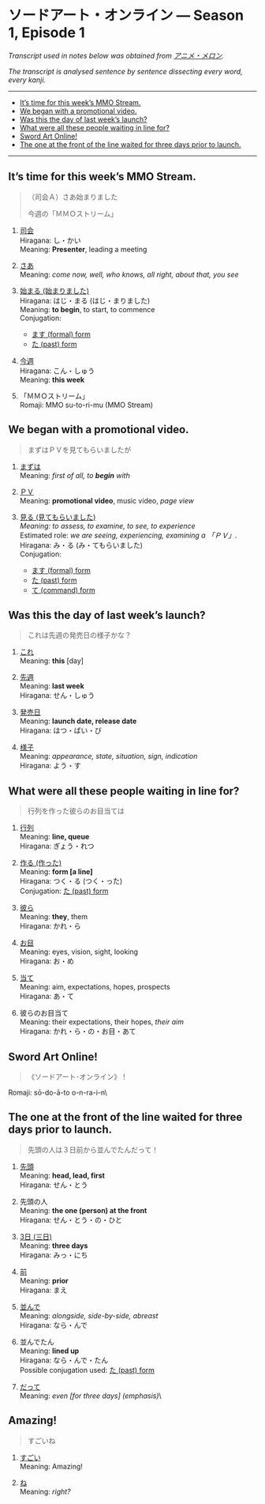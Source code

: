 # ソードアート・オンライン — Season 1, Episode 1

*Transcript used in notes below was obtained from [アニメ・メロン](https://animelon.com/video/57a81214b9de7414d1ea0825).*

*The transcript is analysed sentence by sentence dissecting every word, every kanji.*

---

- [It’s time for this week’s MMO Stream.](#its-time-for-this-weeks-mmo-stream)
- [We began with a promotional video.](#we-began-with-a-promotional-video)
- [Was this the day of last week’s launch?](#was-this-the-day-of-last-weeks-launch)
- [What were all these people waiting in line for?](#what-were-all-these-people-waiting-in-line-for)
- [Sword Art Online!](#sword-art-online)
- [The one at the front of the line waited for three days prior to launch.](#the-one-at-the-front-of-the-line-waited-for-three-days-prior-to-launch)

---

## It’s time for this week’s MMO Stream.

>（司会Ａ）さあ始まりました
>
> 今週の「ＭＭＯストリーム」

1. [司会](https://jisho.org/word/司会)\
    Hiragana: し・かい\
    Meaning: **Presenter**, leading a meeting

2. [さあ](https://jisho.org/word/さあ)\
    Meaning: *come now, well, who knows, all right, about that, you see*

3. [始まる (始まりました)](https://jisho.org/word/始まる)\
    Hiragana: はじ・まる (はじ・まりました)\
    Meaning: **to begin**, to start, to commence\
    Conjugation:
    - [ます (formal) form](../grammar/ます.md)
    - [た (past) form](../grammar/た.md)

4. [今週](https://jisho.org/word/今週)\
    Hiragana: こん・しゅう\
    Meaning: **this week**

5. 「ＭＭＯストリーム」\
    Romaji: MMO su-to-ri-mu (MMO Stream)

## We began with a promotional video.

> まずはＰＶを見てもらいましたが

1. [まずは](https://jisho.org/word/先ずは)\
    Meaning: *first of all, to **begin** with*

2. [ＰＶ](https://jisho.org/word/ＰＶ)\
    Meaning: **promotional video**, music video, *page view*

3. [見る (見てもらいました)](https://jisho.org/word/見る)\
    *Meaning: to assess, to examine, to see, to experience*\
    Estimated role: *we are seeing, experiencing, examining a 「ＰＶ」.*\
    Hiragana: み・る (み・てもらいました)\
    Conjugation:
    - [ます (formal) form](../grammar/ます.md)
    - [た (past) form](../grammar/た.md)
    - [て (command) form](../grammar/て.md)

## Was this the day of last week’s launch?

> これは先週の発売日の様子かな？

1. [これ](https://jisho.org/word/此れ)\
    Meaning: **this** [day]

2. [先週](https://jisho.org/word/先週)\
    Meaning: **last week**\
    Hiragana: せん・しゅう

3. [発売日](https://jisho.org/word/発売日)\
    Meaning: **launch date, release date**\
    Hiragana: はつ・ばい・び

4. [様子](https://jisho.org/word/様子)\
    Meaning: *appearance, state, situation, sign, indication*\
    Hiragana: よう・す

## What were all these people waiting in line for?

> 行列を作った彼らのお目当ては

1. [行列](https://jisho.org/word/行列)\
    Meaning: **line, queue**\
    Hiragana: ぎょう・れつ

2. [作る (作った)](https://jisho.org/word/作る)\
    Meaning: **form [a line]**\
    Hiragana: つく・る (つく・った)\
    Conjugation: [た (past) form](../grammar/た.md)

3. [彼ら](https://jisho.org/word/彼ら)\
    Meaning: **they**, them\
    Hiragana: かれ・ら

4. [お目](https://jisho.org/word/お目)\
    Meaning: eyes, vision, sight, looking\
    Hiragana: お・め

5. [当て](https://jisho.org/word/当て)\
    Meaning: aim, expectations, hopes, prospects\
    Hiragana: あ・て

6. 彼らのお目当て\
    Meaning: their expectations, their hopes, *their aim*\
    Hiragana: かれ・ら・の・お目・あて

## Sword Art Online!

> 《ソードアート･オンライン》！

Romaji: sō-do-ā-to o-n-ra-i-n\

## The one at the front of the line waited for three days prior to launch.

> 先頭の人は３日前から並んでたんだって！

1. [先頭](https://jisho.org/word/先頭)\
    Meaning: **head, lead, first**\
    Hiragana: せん・とう

2. 先頭の人\
    Meaning: **the one (person) at the front**\
    Hiragana: せん・とう・の・ひと

3. [3日 (三日)](https://jisho.org/word/三日)\
    Meaning: **three days**\
    Hiragana: みっ・にち

4. [前](https://jisho.org/word/前-1)\
    Meaning: **prior**\
    Hiragana: まえ

5. [並んで](https://jisho.org/word/並んで)\
    Meaning: *alongside, side-by-side, abreast*\
    Hiragana: なら・んで

6. 並んでたん\
    Meaning: **lined up**\
    Hiragana: なら・んで・たん\
    Possible conjugation used: [た (past) form](../grammar/た.md)

7. [だって](https://jisho.org/word/だって)\
    Meaning: *even [for three days] (emphasis)*\

## Amazing!

> すごいね

1. [すごい](https://jisho.org/word/凄い)\
    Meaning: Amazing!

2. [ね](https://jisho.org/word/ね)\
    Meaning: *right?*
